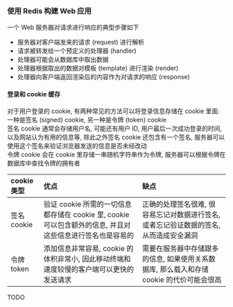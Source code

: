 ### 使用 Redis 构建 Web 应用
一个 Web 服务器对请求进行响应的典型步骤如下
- 服务器对客户端发来的请求 (request) 进行解析
- 请求被转发给一个预定义的处理器 (handler)
- 处理器可能会从数据库中取出数据
- 处理器根据取出的数据对模板 (template) 进行渲染 (render)
- 处理器向客户端返回渲染后的内容作为对请求的响应 (response)

#### 登录和 cookie 缓存
对于用户登录的 cookie, 有两种常见的方法可以将登录信息存储在 cookie 里面: 一种是签名 (signed) cookie, 另一种是令牌 (token) cookie  
签名 cookie 通常会存储用户名, 可能还有用户 ID, 用户最后一次成功登录的时间, 以及网站认为有用的信息等, 除此之外签名 cookie 还包含有一个签名, 服务器可以使用这个签名来验证浏览器发送的信息是否未经改动  
令牌 cookie 会在 cookie 里存储一串随机字符串作为令牌, 服务器可以根据令牌在数据库中查找令牌的拥有者   

| cookie 类型 | 优点 | 缺点 |
| :--- | :--- | :--- |
| 签名 cookie | 验证 cookie 所需的一切信息都存储在 cookie 里, cookie 可以包含额外的信息, 并且对这些信息进行签名也是容易的 | 正确的处理签名很难, 很容易忘记对数据进行签名, 或者忘记验证数据的签名, 从而造成安全漏洞 |
| 令牌 token | 添加信息非常容易, cookie 的体积非常小, 因此移动终端和速度较慢的客户端可以更快的发送请求 | 需要在服务器中存储跟多的信息, 如果使用关系数据库, 那么载入和存储 cookie 的代价可能会很高 |

TODO
